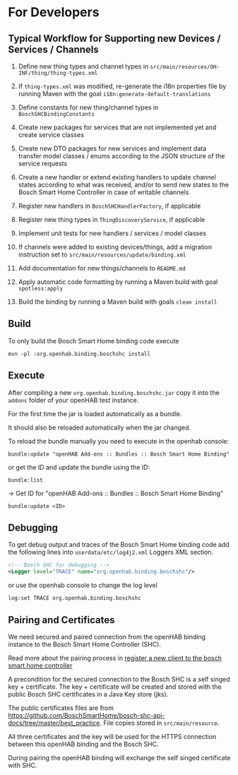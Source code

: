# For Developers

## Typical Workflow for Supporting new Devices / Services / Channels

1. Define new thing types and channel types in `src/main/resources/OH-INF/thing/thing-types.xml`
1. If `thing-types.xml` was modified, re-generate the i18n properties file by running Maven with the goal `i18n:generate-default-translations`
1. Define constants for new thing/channel types in `BoschSHCBindingConstants`
1. Create new packages for services that are not implemented yet and create service classes
1. Create new DTO packages for new services and implement data transfer model classes / enums according to the JSON structure of the service requests
1. Create a new handler or extend existing handlers to update channel states according to what was received, and/or to send new states to the Bosch Smart Home Controller in case of writable channels
1. Register new handlers in `BoschSHCHandlerFactory`, if applicable
1. Register new thing types in `ThingDiscoveryService`, if applicable
1. Implement unit tests for new handlers / services / model classes

1. If channels were added to existing devices/things, add a migration instruction set to `src/main/resources/update/binding.xml`
1. Add documentation for new things/channels to `README.md`
1. Apply automatic code formatting by running a Maven build with goal `spotless:apply`
1. Build the binding by running a Maven build with goals `clean install`

## Build

To only build the Bosch Smart Home binding code execute

```shell
mvn -pl :org.openhab.binding.boschshc install
```

## Execute

After compiling a new ``org.openhab.binding.boschshc.jar``
copy it into the ``addons`` folder of your openHAB test instance.

For the first time the jar is loaded automatically as a bundle.

It should also be reloaded automatically when the jar changed.

To reload the bundle manually you need to execute in the openhab console:

```shell
bundle:update "openHAB Add-ons :: Bundles :: Bosch Smart Home Binding"
```

or get the ID and update the bundle using the ID:

```shell
bundle:list
```

-> Get ID for "openHAB Add-ons :: Bundles :: Bosch Smart Home Binding"

```shell
bundle:update <ID>
```

## Debugging

To get debug output and traces of the Bosch Smart Home binding code
add the following lines into ``userdata/etc/log4j2.xml`` Loggers XML section.

```xml
<!-- Bosch SHC for debugging -->
<Logger level="TRACE" name="org.openhab.binding.boschshc"/>
```

or use the openhab console to change the log level

```shell
log:set TRACE org.openhab.binding.boschshc
```

## Pairing and  Certificates

We need secured and paired connection from the openHAB binding instance to the Bosch Smart Home Controller (SHC).  

Read more about the pairing process in [register a new client to the bosch smart home controller](https://github.com/BoschSmartHome/bosch-shc-api-docs/tree/master/postman#register-a-new-client-to-the-bosch-smart-home-controller)

A precondition for the secured connection to the Bosch SHC is a self singed key + certificate.
The key + certificate will be created and stored with the public Bosch SHC certificates in a Java Key store (jks).  

The public certificates files are from <https://github.com/BoschSmartHome/bosch-shc-api-docs/tree/master/best_practice>.
File copies stored in ``src/main/resource``.

All three certificates and the key will be used for the HTTPS connection between
this openHAB binding and the Bosch SHC.

During pairing the openHAB binding will exchange the self singed certificate with SHC.
